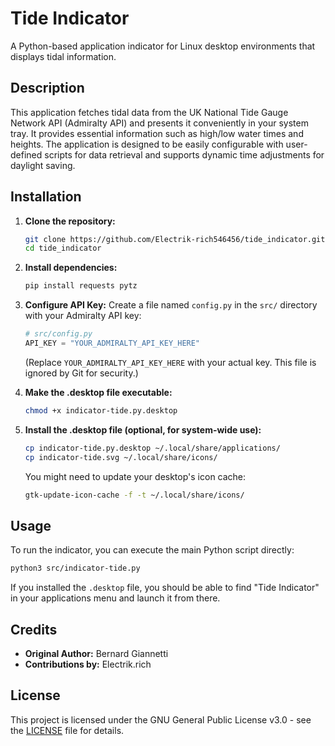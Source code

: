 # Tide Indicator

A Python-based application indicator for Linux desktop environments that displays tidal information.

## Description

This application fetches tidal data from the UK National Tide Gauge Network API (Admiralty API) and presents it conveniently in your system tray. It provides essential information such as high/low water times and heights. The application is designed to be easily configurable with user-defined scripts for data retrieval and supports dynamic time adjustments for daylight saving.

## Installation

1.  **Clone the repository:**
    ```bash
    git clone https://github.com/Electrik-rich546456/tide_indicator.git
    cd tide_indicator
    ```

2.  **Install dependencies:**
    ```bash
    pip install requests pytz
    ```

3.  **Configure API Key:**
    Create a file named `config.py` in the `src/` directory with your Admiralty API key:
    ```python
    # src/config.py
    API_KEY = "YOUR_ADMIRALTY_API_KEY_HERE"
    ```
    (Replace `YOUR_ADMIRALTY_API_KEY_HERE` with your actual key. This file is ignored by Git for security.)

4.  **Make the .desktop file executable:**
    ```bash
    chmod +x indicator-tide.py.desktop
    ```

5.  **Install the .desktop file (optional, for system-wide use):**
    ```bash
    cp indicator-tide.py.desktop ~/.local/share/applications/
    cp indicator-tide.svg ~/.local/share/icons/
    ```
    You might need to update your desktop's icon cache:
    ```bash
    gtk-update-icon-cache -f -t ~/.local/share/icons/
    ```

## Usage

To run the indicator, you can execute the main Python script directly:

```bash
python3 src/indicator-tide.py
```

If you installed the `.desktop` file, you should be able to find "Tide Indicator" in your applications menu and launch it from there.

## Credits

*   **Original Author:** Bernard Giannetti
*   **Contributions by:** Electrik.rich

## License

This project is licensed under the GNU General Public License v3.0 - see the [LICENSE](LICENSE) file for details.
